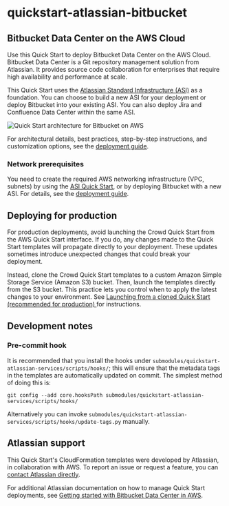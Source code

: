 # quickstart-atlassian-bitbucket
## Bitbucket Data Center on the AWS Cloud

Use this Quick Start to deploy Bitbucket Data Center on the AWS Cloud. Bitbucket Data Center is a Git repository management solution from Atlassian. It provides source code collaboration for enterprises that require high availability and performance at scale.

This Quick Start uses the [Atlassian Standard Infrastructure (ASI)](https://fwd.aws/xYyYy) as a foundation. You can choose to build a new ASI for your deployment or deploy Bitbucket into your existing ASI. You can also deploy Jira and Confluence Data Center within the same ASI.

![Quick Start architecture for Bitbucket on AWS](https://d1.awsstatic.com/partner-network/QuickStart/datasheets/bitbucket-arch-on-aws.ff04565943707be2329083b6ef3f17e7e096d1f9.png)

For architectural details, best practices, step-by-step instructions, and customization options, see the 
[deployment guide](https://fwd.aws/dEX6W).

### Network prerequisites

You need to create the required AWS networking infrastructure
(VPC, subnets) by using the [ASI Quick Start](https://fwd.aws/xYyYy), or by deploying Bitbucket with a new ASI.
For details, see the [deployment guide](https://fwd.aws/dEX6W).

## Deploying for production

For production deployments, avoid launching the Crowd Quick Start from the AWS Quick Start interface. If you do, any changes made to the Quick Start templates will propagate directly to your deployment. These updates sometimes introduce unexpected changes that could break your deployment.

Instead, clone the Crowd Quick Start templates to a custom Amazon Simple Storage Service (Amazon S3) bucket. Then, launch the templates directly from the S3 bucket. This practice lets you control when to apply the latest changes to your environment. See [Launching from a cloned Quick Start (recommended for production)
](https://confluence.atlassian.com/x/GZUdOg#GettingstartedwithBitbucketDataCenterinAWS-s3bucketcustom) for instructions.

## Development notes

### Pre-commit hook

It is recommended that you install the hooks under `submodules/quickstart-atlassian-services/scripts/hooks/`; this will
ensure that the metadata tags in the templates are automatically updated on
commit. The simplest method of doing this is:

    git config --add core.hooksPath submodules/quickstart-atlassian-services/scripts/hooks/

Alternatively you can invoke
`submodules/quickstart-atlassian-services/scripts/hooks/update-tags.py`
manually.

## Atlassian support

This Quick Start's CloudFormation templates were developed by Atlassian, in collaboration with AWS. To report an issue or request a feature, you can [contact Atlassian directly](https://support.atlassian.com/contact/#/).

For additional Atlassian documentation on how to manage Quick Start deployments, see [Getting started with Bitbucket Data Center in AWS](https://confluence.atlassian.com/x/GZUdOg).
